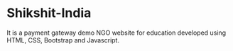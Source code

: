 # Shikshit-India
It is a payment gateway demo NGO website for education developed using HTML, CSS, Bootstrap and Javascript.
